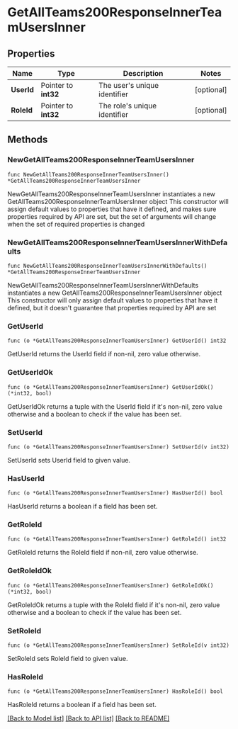 # GetAllTeams200ResponseInnerTeamUsersInner

## Properties

Name | Type | Description | Notes
------------ | ------------- | ------------- | -------------
**UserId** | Pointer to **int32** | The user&#39;s unique identifier | [optional] 
**RoleId** | Pointer to **int32** | The role&#39;s unique identifier | [optional] 

## Methods

### NewGetAllTeams200ResponseInnerTeamUsersInner

`func NewGetAllTeams200ResponseInnerTeamUsersInner() *GetAllTeams200ResponseInnerTeamUsersInner`

NewGetAllTeams200ResponseInnerTeamUsersInner instantiates a new GetAllTeams200ResponseInnerTeamUsersInner object
This constructor will assign default values to properties that have it defined,
and makes sure properties required by API are set, but the set of arguments
will change when the set of required properties is changed

### NewGetAllTeams200ResponseInnerTeamUsersInnerWithDefaults

`func NewGetAllTeams200ResponseInnerTeamUsersInnerWithDefaults() *GetAllTeams200ResponseInnerTeamUsersInner`

NewGetAllTeams200ResponseInnerTeamUsersInnerWithDefaults instantiates a new GetAllTeams200ResponseInnerTeamUsersInner object
This constructor will only assign default values to properties that have it defined,
but it doesn't guarantee that properties required by API are set

### GetUserId

`func (o *GetAllTeams200ResponseInnerTeamUsersInner) GetUserId() int32`

GetUserId returns the UserId field if non-nil, zero value otherwise.

### GetUserIdOk

`func (o *GetAllTeams200ResponseInnerTeamUsersInner) GetUserIdOk() (*int32, bool)`

GetUserIdOk returns a tuple with the UserId field if it's non-nil, zero value otherwise
and a boolean to check if the value has been set.

### SetUserId

`func (o *GetAllTeams200ResponseInnerTeamUsersInner) SetUserId(v int32)`

SetUserId sets UserId field to given value.

### HasUserId

`func (o *GetAllTeams200ResponseInnerTeamUsersInner) HasUserId() bool`

HasUserId returns a boolean if a field has been set.

### GetRoleId

`func (o *GetAllTeams200ResponseInnerTeamUsersInner) GetRoleId() int32`

GetRoleId returns the RoleId field if non-nil, zero value otherwise.

### GetRoleIdOk

`func (o *GetAllTeams200ResponseInnerTeamUsersInner) GetRoleIdOk() (*int32, bool)`

GetRoleIdOk returns a tuple with the RoleId field if it's non-nil, zero value otherwise
and a boolean to check if the value has been set.

### SetRoleId

`func (o *GetAllTeams200ResponseInnerTeamUsersInner) SetRoleId(v int32)`

SetRoleId sets RoleId field to given value.

### HasRoleId

`func (o *GetAllTeams200ResponseInnerTeamUsersInner) HasRoleId() bool`

HasRoleId returns a boolean if a field has been set.


[[Back to Model list]](../README.md#documentation-for-models) [[Back to API list]](../README.md#documentation-for-api-endpoints) [[Back to README]](../README.md)


